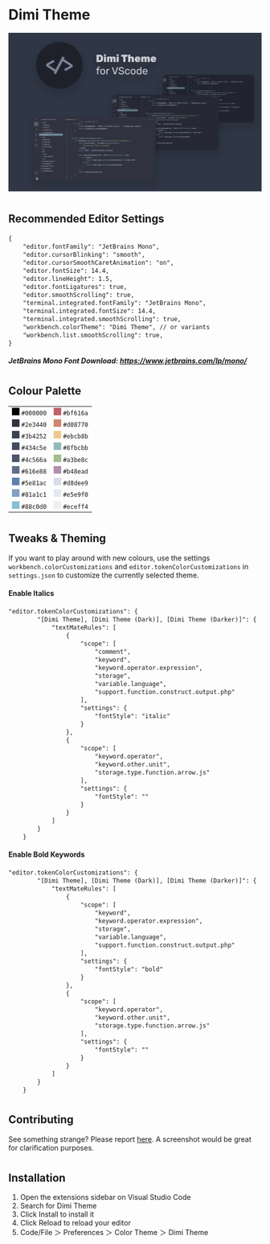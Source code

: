 # Dimi Theme

![Card Logo](https://raw.githubusercontent.com/Dimi15/dimi-theme/main/img/themeLogo/cardLogo.png "Card Logo")

#

## Recommended Editor Settings

```
{
    "editor.fontFamily": "JetBrains Mono",
    "editor.cursorBlinking": "smooth",
    "editor.cursorSmoothCaretAnimation": "on",
    "editor.fontSize": 14.4,
    "editor.lineHeight": 1.5,
    "editor.fontLigatures": true,
    "editor.smoothScrolling": true,
    "terminal.integrated.fontFamily": "JetBrains Mono",
    "terminal.integrated.fontSize": 14.4,
    "terminal.integrated.smoothScrolling": true,
    "workbench.colorTheme": "Dimi Theme", // or variants
    "workbench.list.smoothScrolling": true,
}
```

##### JetBrains Mono Font Download: https://www.jetbrains.com/lp/mono/

#

## Colour Palette

|                                                                                                                          |                                                                                                                          |
| ------------------------------------------------------------------------------------------------------------------------ | ------------------------------------------------------------------------------------------------------------------------ |
| ![#000000](https://raw.githubusercontent.com/Dimi15/dimi-theme/main/img/colourPalette/%23000000.png "#000000") `#000000` | ![#bf616a](https://raw.githubusercontent.com/Dimi15/dimi-theme/main/img/colourPalette/%23bf616a.png "#bf616a") `#bf616a` |
| ![#2e3440](https://raw.githubusercontent.com/Dimi15/dimi-theme/main/img/colourPalette/%232e3440.png "#2e3440") `#2e3440` | ![#d08770](https://raw.githubusercontent.com/Dimi15/dimi-theme/main/img/colourPalette/%23d08770.png "#d08770") `#d08770` |
| ![#3b4252](https://raw.githubusercontent.com/Dimi15/dimi-theme/main/img/colourPalette/%233b4252.png "#3b4252") `#3b4252` | ![#ebcb8b](https://raw.githubusercontent.com/Dimi15/dimi-theme/main/img/colourPalette/%23ebcb8b.png "#ebcb8b") `#ebcb8b` |
| ![#434c5e](https://raw.githubusercontent.com/Dimi15/dimi-theme/main/img/colourPalette/%23434c5e.png "#434c5e") `#434c5e` | ![#8fbcbb](https://raw.githubusercontent.com/Dimi15/dimi-theme/main/img/colourPalette/%238fbcbb.png "#8fbcbb") `#8fbcbb` |
| ![#4c566a](https://raw.githubusercontent.com/Dimi15/dimi-theme/main/img/colourPalette/%234c566a.png "#4c566a") `#4c566a` | ![#a3be8c](https://raw.githubusercontent.com/Dimi15/dimi-theme/main/img/colourPalette/%23a3be8c.png "#a3be8c") `#a3be8c` |
| ![#616e88](https://raw.githubusercontent.com/Dimi15/dimi-theme/main/img/colourPalette/%23616e88.png "#616e88") `#616e88` | ![#b48ead](https://raw.githubusercontent.com/Dimi15/dimi-theme/main/img/colourPalette/%23b48ead.png "#b48ead") `#b48ead` |
| ![#5e81ac](https://raw.githubusercontent.com/Dimi15/dimi-theme/main/img/colourPalette/%235e81ac.png "#5e81ac") `#5e81ac` | ![#d8dee9](https://raw.githubusercontent.com/Dimi15/dimi-theme/main/img/colourPalette/%23d8dee9.png "#d8dee9") `#d8dee9` |
| ![#81a1c1](https://raw.githubusercontent.com/Dimi15/dimi-theme/main/img/colourPalette/%2381a1c1.png "#81a1c1") `#81a1c1` | ![#e5e9f0](https://raw.githubusercontent.com/Dimi15/dimi-theme/main/img/colourPalette/%23e5e9f0.png "#e5e9f0") `#e5e9f0` |
| ![#88c0d0](https://raw.githubusercontent.com/Dimi15/dimi-theme/main/img/colourPalette/%2388c0d0.png "#88c0d0") `#88c0d0` | ![#eceff4](https://raw.githubusercontent.com/Dimi15/dimi-theme/main/img/colourPalette/%23eceff4.png "#eceff4") `#eceff4` |

#

## Tweaks & Theming

If you want to play around with new colours, use the settings `workbench.colorCustomizations` and `editor.tokenColorCustomizations` in `settings.json` to customize the currently selected theme.

#### **Enable Italics**

```
"editor.tokenColorCustomizations": {
        "[Dimi Theme], [Dimi Theme (Dark)], [Dimi Theme (Darker)]": {
            "textMateRules": [
                {
                    "scope": [
                        "comment",
                        "keyword",
                        "keyword.operator.expression",
                        "storage",
                        "variable.language",
                        "support.function.construct.output.php"
                    ],
                    "settings": {
                        "fontStyle": "italic"
                    }
                },
                {
                    "scope": [
                        "keyword.operator",
                        "keyword.other.unit",
                        "storage.type.function.arrow.js"
                    ],
                    "settings": {
                        "fontStyle": ""
                    }
                }
            ]
        }
    }
```

#### **Enable Bold Keywords**

```
"editor.tokenColorCustomizations": {
        "[Dimi Theme], [Dimi Theme (Dark)], [Dimi Theme (Darker)]": {
            "textMateRules": [
                {
                    "scope": [
                        "keyword",
                        "keyword.operator.expression",
                        "storage",
                        "variable.language",
                        "support.function.construct.output.php"
                    ],
                    "settings": {
                        "fontStyle": "bold"
                    }
                },
                {
                    "scope": [
                        "keyword.operator",
                        "keyword.other.unit",
                        "storage.type.function.arrow.js"
                    ],
                    "settings": {
                        "fontStyle": ""
                    }
                }
            ]
        }
    }
```

#

## Contributing

See something strange? Please report [here](https://github.com/Dimi15/dimi-theme/issues). A screenshot would be great for clarification purposes.

#

## Installation

1. Open the extensions sidebar on Visual Studio Code
2. Search for Dimi Theme
3. Click Install to install it
4. Click Reload to reload your editor
5. Code/File ＞ Preferences ＞ Color Theme ＞ Dimi Theme
